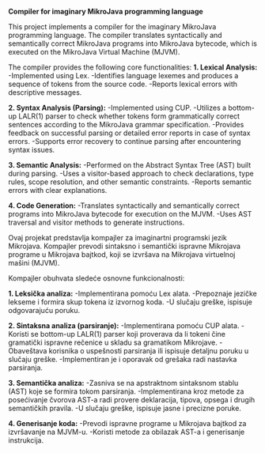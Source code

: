 **Compiler for imaginary MikroJava programming language**

This project implements a compiler for the imaginary MikroJava programming language. The compiler translates syntactically and semantically correct MikroJava programs into MikroJava bytecode, which is executed on the MikroJava Virtual Machine (MJVM).

The compiler provides the following core functionalities:
**1. Lexical Analysis:**
-Implemented using Lex.
-Identifies language lexemes and produces a sequence of tokens from the source code.
-Reports lexical errors with descriptive messages.

**2. Syntax Analysis (Parsing):**
-Implemented using CUP.
-Utilizes a bottom-up LALR(1) parser to check whether tokens form grammatically correct sentences according to the MikroJava grammar specification.
-Provides feedback on successful parsing or detailed error reports in case of syntax errors.
-Supports error recovery to continue parsing after encountering syntax issues.

**3. Semantic Analysis:**
-Performed on the Abstract Syntax Tree (AST) built during parsing.
-Uses a visitor-based approach to check declarations, type rules, scope resolution, and other semantic constraints.
-Reports semantic errors with clear explanations.

**4. Code Generation:**
-Translates syntactically and semantically correct programs into MikroJava bytecode for execution on the MJVM.
-Uses AST traversal and visitor methods to generate instructions.


Ovaj projekat predstavlja kompajler za imaginartni programski jezik Mikrojava. Kompajler prevodi sintaksno i semantički ispravne Mikrojava programe u Mikrojava bajtkod, koji se izvršava na Mikrojava virtuelnoj mašini (MJVM).

Kompajler obuhvata sledeće osnovne funkcionalnosti:

**1. Leksička analiza:**
-Implementirana pomoću Lex alata.
-Prepoznaje jezičke lekseme i formira skup tokena iz izvornog koda.
-U slučaju greške, ispisuje odgovarajuću poruku.

**2. Sintaksna analiza (parsiranje):**
-Implementirana pomoću CUP alata.
-Koristi se bottom-up LALR(1) parser koji proverava da li tokeni čine gramatički ispravne rečenice u skladu sa gramatikom Mikrojave.
-Obaveštava korisnika o uspešnosti parsiranja ili ispisuje detaljnu poruku u slučaju greške.
-Implementiran je i oporavak od grešaka radi nastavka parsiranja.

**3. Semantička analiza:**
-Zasniva se na apstraktnom sintaksnom stablu (AST) koje se formira tokom parsiranja.
-Implementirana kroz metode za posećivanje čvorova AST-a radi provere deklaracija, tipova, opsega i drugih semantičkih pravila.
-U slučaju greške, ispisuje jasne i precizne poruke.

**4. Generisanje koda:**
-Prevodi ispravne programe u Mikrojava bajtkod za izvršavanje na MJVM-u.
-Koristi metode za obilazak AST-a i generisanje instrukcija.
